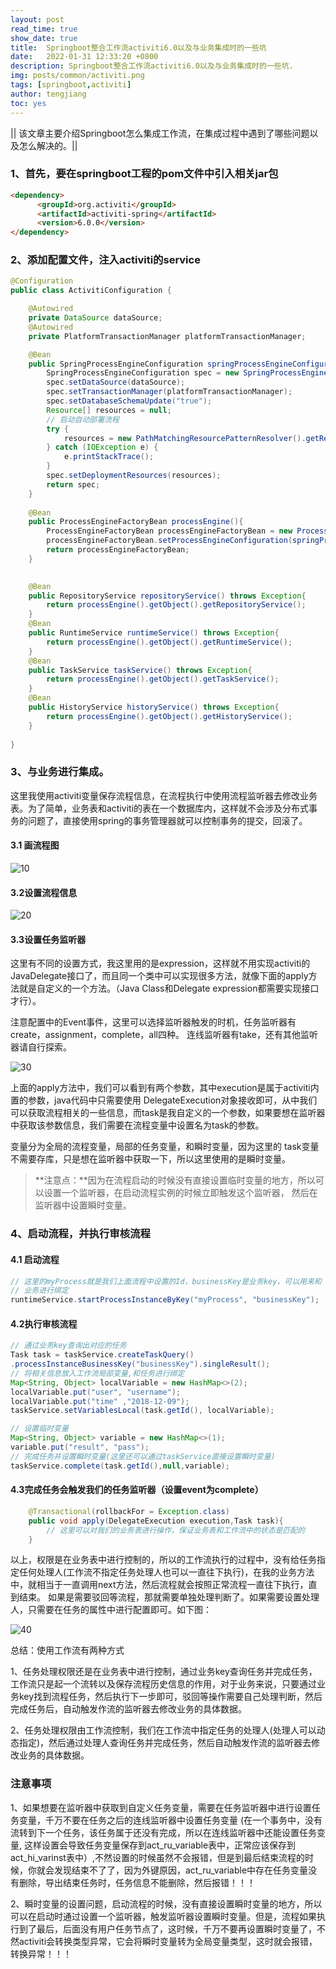 ```yaml
---
layout: post
read_time: true
show_date: true
title:  Springboot整合工作流activiti6.0以及与业务集成时的一些坑
date:   2022-01-31 12:33:20 +0800
description: Springboot整合工作流activiti6.0以及与业务集成时的一些坑.
img: posts/common/activiti.png
tags: [springboot,activiti]
author: tengjiang
toc: yes
---
```


|| 该文章主要介绍Springboot怎么集成工作流，在集成过程中遇到了哪些问题以及怎么解决的。||

<!-- more -->

### 1、首先，要在springboot工程的pom文件中引入相关jar包

```html
<dependency>
      <groupId>org.activiti</groupId>
      <artifactId>activiti-spring</artifactId>
      <version>6.0.0</version>
</dependency>
```

### 2、添加配置文件，注入activiti的service

```java
@Configuration
public class ActivitiConfiguration {

    @Autowired
    private DataSource dataSource;
    @Autowired
    private PlatformTransactionManager platformTransactionManager;

	@Bean
	public SpringProcessEngineConfiguration springProcessEngineConfiguration(){
		SpringProcessEngineConfiguration spec = new SpringProcessEngineConfiguration();
        spec.setDataSource(dataSource);
        spec.setTransactionManager(platformTransactionManager);
		spec.setDatabaseSchemaUpdate("true");
		Resource[] resources = null;
        // 启动自动部署流程
		try {
			resources = new PathMatchingResourcePatternResolver().getResources("classpath*:bpmn/*.bpmn");
		} catch (IOException e) {
			e.printStackTrace();
		}
		spec.setDeploymentResources(resources);
		return spec;
	}
	
	@Bean
	public ProcessEngineFactoryBean processEngine(){
		ProcessEngineFactoryBean processEngineFactoryBean = new ProcessEngineFactoryBean();
		processEngineFactoryBean.setProcessEngineConfiguration(springProcessEngineConfiguration());
		return processEngineFactoryBean;
	}

	
	@Bean
	public RepositoryService repositoryService() throws Exception{
		return processEngine().getObject().getRepositoryService();
	}
	@Bean
	public RuntimeService runtimeService() throws Exception{
		return processEngine().getObject().getRuntimeService();
	}
	@Bean
	public TaskService taskService() throws Exception{
		return processEngine().getObject().getTaskService();
	}
	@Bean
	public HistoryService historyService() throws Exception{
		return processEngine().getObject().getHistoryService();
	}
	
}
```

### 3、与业务进行集成。

这里我使用activiti变量保存流程信息，在流程执行中使用流程监听器去修改业务表。为了简单，业务表和activiti的表在一个数据库内，这样就不会涉及分布式事务的问题了，直接使用spring的事务管理器就可以控制事务的提交，回滚了。

#### 3.1 画流程图

![10](https://s2.loli.net/2022/01/31/1NiDrgMtsGcnkaH.png)

#### 3.2设置流程信息

![20](https://s2.loli.net/2022/01/31/zpJNhlTRYX9Befo.png)

#### 3.3设置任务监听器

这里有不同的设置方式，我这里用的是expression，这样就不用实现activiti的JavaDelegate接口了，而且同一个类中可以实现很多方法，就像下面的apply方法就是自定义的一个方法。（Java Class和Delegate expression都需要实现接口才行）。

注意配置中的Event事件，这里可以选择监听器触发的时机，任务监听器有create，assignment，complete，all四种。 连线监听器有take，还有其他监听器请自行探索。

![30](https://s2.loli.net/2022/01/31/d6fn2zjJPIliZS3.png)

上面的apply方法中，我们可以看到有两个参数，其中execution是属于activiti内置的参数，java代码中只需要使用 DelegateExecution对象接收即可，从中我们可以获取流程相关的一些信息，而task是我自定义的一个参数，如果要想在监听器中获取该参数信息，我们需要在流程变量中设置名为task的参数。

变量分为全局的流程变量，局部的任务变量，和瞬时变量，因为这里的 task变量不需要存库，只是想在监听器中获取一下，所以这里使用的是瞬时变量。

> **注意点：**因为在流程启动的时候没有直接设置临时变量的地方，所以可以设置一个监听器，在启动流程实例的时候立即触发这个监听器， 然后在监听器中设置瞬时变量。

### 4、启动流程，并执行审核流程

#### 4.1 启动流程

```java
// 这里的myProcess就是我们上面流程中设置的Id，businessKey是业务key，可以用来和
// 业务进行绑定
runtimeService.startProcessInstanceByKey("myProcess", "businessKey");
```

#### 4.2执行审核流程

```java
// 通过业务key查询出对应的任务
Task task = taskService.createTaskQuery()
.processInstanceBusinessKey("businessKey").singleResult();
// 将相关信息放入工作流局部变量,和任务进行绑定
Map<String, Object> localVariable = new HashMap<>(2);
localVariable.put("user", "username");
localVariable.put("time" ,"2018-12-09");
taskService.setVariablesLocal(task.getId(), localVariable);

// 设置临时变量
Map<String, Object> variable = new HashMap<>(1);
variable.put("result", "pass");
// 完成任务并设置瞬时变量(这里还可以通过taskService直接设置瞬时变量)
taskService.complete(task.getId(),null,variable);
```

#### 4.3完成任务会触发我们的任务监听器（设置event为complete）

```java
    @Transactional(rollbackFor = Exception.class)
    public void apply(DelegateExecution execution,Task task){
        // 这里可以对我们的业务表进行操作，保证业务表和工作流中的状态是匹配的
    }
```

以上，权限是在业务表中进行控制的，所以的工作流执行的过程中，没有给任务指定任何处理人(工作流不指定任务处理人也可以一直往下执行)，在我的业务方法中，就相当于一直调用next方法，然后流程就会按照正常流程一直往下执行，直到结束。 如果是需要驳回等流程，那就需要单独处理判断了。如果需要设置处理人，只需要在任务的属性中进行配置即可。如下图：

![40](https://s2.loli.net/2022/01/31/wYzDoCj1f6uVPSl.png)

总结：使用工作流有两种方式

1、任务处理权限还是在业务表中进行控制，通过业务key查询任务并完成任务，工作流只是起一个流转以及保存流程历史信息的作用，对于业务来说，只要通过业务key找到流程任务，然后执行下一步即可，驳回等操作需要自己处理判断，然后完成任务后，自动触发作流的监听器去修改业务的具体数据。

2、任务处理权限由工作流控制，我们在工作流中指定任务的处理人(处理人可以动态指定)，然后通过处理人查询任务并完成任务，然后自动触发作流的监听器去修改业务的具体数据。

### **注意事项**

1、如果想要在监听器中获取到自定义任务变量，需要在任务监听器中进行设置任务变量，千万不要在任务之后的连线监听器中设置任务变量 (在一个事务中，没有流转到下一个任务，该任务属于还没有完成，所以在连线监听器中还能设置任务变量, 这样设置会导致任务变量保存到act_ru_variable表中，正常应该保存到act_hi_varinst表中）,不然设置的时候虽然不会报错，但是到最后结束流程的时候，你就会发现结束不了了，因为外键原因，act_ru_variable中存在任务变量没有删除，导出结束任务时，任务信息不能删除，然后报错！！！

2、瞬时变量的设置问题，启动流程的时候，没有直接设置瞬时变量的地方，所以可以在启动时通过设置一个监听器，触发监听器设置瞬时变量。但是，流程如果执行到了最后，后面没有用户任务节点了，这时候，千万不要再设置瞬时变量了，不然activiti会转换类型异常，它会将瞬时变量转为全局变量类型，这时就会报错，转换异常！！！